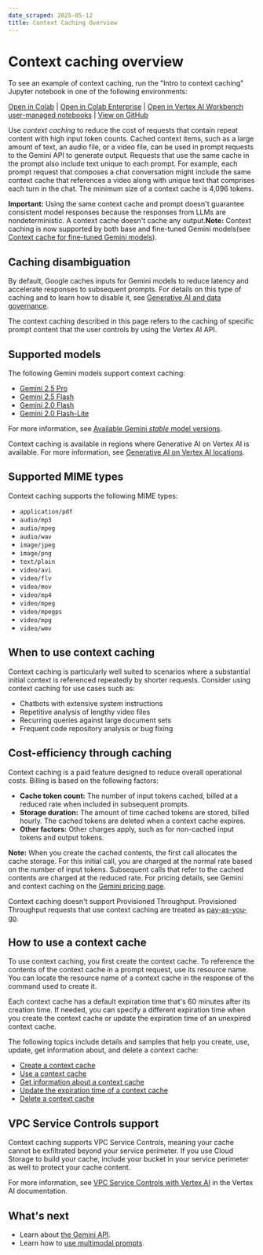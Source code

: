 ```yaml
---
date_scraped: 2025-05-12
title: Context Caching Overview
---
```


# Context caching overview 

To see an example of context caching,
run the "Intro to context caching" Jupyter notebook in one of the following
environments:

[Open
in Colab](https://colab.research.google.com/github/GoogleCloudPlatform/generative-ai/blob/main/gemini/context-caching/intro_context_caching.ipynb)
|
[Open
in Colab Enterprise](https://console.cloud.google.com/vertex-ai/colab/import/https%3A%2F%2Fraw.githubusercontent.com%2FGoogleCloudPlatform%2Fgenerative-ai%2Fmain%2Fgemini%2Fcontext-caching%2Fintro_context_caching.ipynb)
|
[Open
in Vertex AI Workbench user-managed notebooks](https://console.cloud.google.com/vertex-ai/workbench/deploy-notebook?download_url=https%3A%2F%2Fraw.githubusercontent.com%2FGoogleCloudPlatform%2Fgenerative-ai%2Fmain%2Fgemini%2Fcontext-caching%2Fintro_context_caching.ipynb)
|
[View on GitHub](https://github.com/GoogleCloudPlatform/generative-ai/blob/main/gemini/context-caching/intro_context_caching.ipynb)

Use *context caching* to reduce the cost of requests that contain repeat content
with high input token counts. Cached context items, such as a large amount of
text, an audio file, or a video file, can be used in prompt requests to the
Gemini API to generate output. Requests that use the same cache in the
prompt also include text unique to each prompt. For example, each prompt request
that composes a chat conversation might include the same context cache that
references a video along with unique text that comprises each turn in the chat.
The minimum size of a context cache is 4,096 tokens.

**Important:** Using the same context cache and prompt doesn't guarantee consistent
model responses because the responses from LLMs are nondeterministic. A context
cache doesn't cache any output.**Note:** Context caching is now supported by both base and fine-tuned Gemini models(see [Context cache for fine-tuned Gemini models](https://cloud.google.com/vertex-ai/generative-ai/docs/context-cache/context-cache-for-tuned-gemini)).

## Caching disambiguation

By default, Google caches inputs for Gemini models to reduce latency
and accelerate responses to subsequent prompts. For details on this type of
caching and to learn how to disable it, see
[Generative AI and data governance](https://cloud.google.com/vertex-ai/generative-ai/docs/data-governance#customer_data_retention_and_achieving_zero_data_retention).

The context caching described in this page refers to the caching of specific
prompt content that the user controls by using the Vertex AI API.

## Supported models

The following Gemini models support context caching:

- [Gemini 2.5 Pro](https://cloud.google.com/vertex-ai/generative-ai/docs/models/gemini/2-5-pro)
- [Gemini 2.5 Flash](../models/gemini/2-5-flash.md)
- [Gemini 2.0 Flash](../models/gemini/2-0-flash.md)
- [Gemini 2.0 Flash-Lite](https://cloud.google.com/vertex-ai/generative-ai/docs/models/gemini/2-0-flash-lite)

For more information, see
[Available Gemini *stable* model versions](https://cloud.google.com/vertex-ai/generative-ai/docs/learn/model-versioning#stable-versions-available).

Context caching is available in regions where Generative AI on Vertex AI is
available. For more information, see
[Generative AI on Vertex AI locations](https://cloud.google.com/vertex-ai/generative-ai/docs/learn/locations).

## Supported MIME types

Context caching supports the following MIME types:

- `application/pdf`
- `audio/mp3`
- `audio/mpeg`
- `audio/wav`
- `image/jpeg`
- `image/png`
- `text/plain`
- `video/avi`
- `video/flv`
- `video/mov`
- `video/mp4`
- `video/mpeg`
- `video/mpegps`
- `video/mpg`
- `video/wmv`

## When to use context caching

Context caching is particularly well suited to scenarios where a substantial
initial context is referenced repeatedly by shorter requests. Consider using
context caching for use cases such as:

- Chatbots with extensive system instructions
- Repetitive analysis of lengthy video files
- Recurring queries against large document sets
- Frequent code repository analysis or bug fixing

## Cost-efficiency through caching

Context caching is a paid feature designed to reduce overall operational costs.
Billing is based on the following factors:

- **Cache token count:** The number of input tokens cached, billed at a
 reduced rate when included in subsequent prompts.
- **Storage duration:** The amount of time cached tokens are stored, billed
 hourly. The cached tokens are deleted when a context cache expires.
- **Other factors:** Other charges apply, such as for non-cached input tokens
 and output tokens.

**Note:** When you create the cached contents, the first call allocates the cache
storage. For this initial call, you are charged at the normal rate based on the
number of input tokens. Subsequent calls that refer to the cached contents are
charged at the reduced rate. For pricing details, see Gemini and
context caching on the [Gemini pricing page](https://cloud.google.com/vertex-ai/generative-ai/pricing).

Context caching doesn't support Provisioned Throughput.
Provisioned Throughput requests that use context caching are treated
as [pay-as-you-go](https://cloud.google.com/vertex-ai/generative-ai/docs/use-provisioned-throughput#only-pay-as-you-go).

## How to use a context cache

To use context caching, you first create the context cache. To reference the
contents of the context cache in a prompt request, use its resource name. You can
locate the resource name of a context cache in the response of the command used to
create it.

Each context cache has a default expiration time that's 60 minutes
after its creation time. If needed, you can specify a different expiration time
when you create the context cache or update the expiration time of an unexpired
context cache.

The following topics include details and samples that help you
create, use, update, get information about, and delete a context cache:

- [Create a context cache](https://cloud.google.com/vertex-ai/generative-ai/docs/context-cache/context-cache-create)
- [Use a context cache](https://cloud.google.com/vertex-ai/generative-ai/docs/context-cache/context-cache-use)
- [Get information about a context cache](https://cloud.google.com/vertex-ai/generative-ai/docs/context-cache/context-cache-getinfo)
- [Update the expiration time of a context cache](https://cloud.google.com/vertex-ai/generative-ai/docs/context-cache/context-cache-update)
- [Delete a context cache](https://cloud.google.com/vertex-ai/generative-ai/docs/context-cache/context-cache-delete)

## VPC Service Controls support

Context caching supports VPC Service Controls, meaning your cache cannot be
exfiltrated beyond your service perimeter. If you use Cloud Storage to
build your cache, include your bucket in your service perimeter as well to
protect your cache content.

For more information, see [VPC Service Controls with
Vertex AI](https://cloud.google.com/vertex-ai/docs/general/vpc-service-controls) in the
Vertex AI documentation.

## What's next

- Learn about [the Gemini API](../code/code-models-overview.md).
- Learn how to [use multimodal prompts](https://cloud.google.com/vertex-ai/generative-ai/docs/multimodal/send-multimodal-prompts).